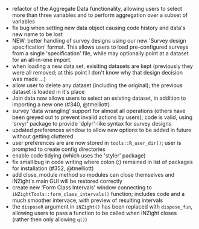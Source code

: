 * refactor of the Aggregate Data functionality, allowing users to select more than three variables and to perform aggregation over a subset of variables
* fix bug when setting new data object causing code history and data's new name to be lost
* NEW: better handling of survey designs using our new 'Survey design specification' format. This allows users to load pre-configured surveys from a single 'specification' file, while may optionally point at a dataset for an all-in-one import.
* when loading a new data set, exisiting datasets are kept (previously they were all removed; at this point I don't know why that design decision was made ...)
* allow user to delete any dataset (including the original); the previous dataset is loaded in it's place
* Join data now allows users to select an existing dataset, in addition to importing a new one (#340, @tmelliott)
* survey 'data wrangling' support for almost all operations (others have been greyed out to prevent invalid actions by users); code is valid, using 'srvyr' package to provide 'dplyr'-like syntax for survey designs
* updated preferences window to allow new options to be added in future without getting cluttered
* user preferences are are now stored in `tools::R_user_dir()`; user is prompted to create config directories
* enable code tidying (which uses the 'styler' package)
* fix small bug in code writing where colon (:) remained in list of packages for installation (#352, @tmelliott)
* add close_module method so modules can close themselves and iNZight's main GUI will be restored correctly
* create new 'Form Class Intervals' window connecting to `iNZightTools::form_class_intervals()` function; includes code and a much smoother intervace, with preview of resulting intervals
* the `disposeR` argument in `iNZight()` has been replaced with `dispose_fun`, allowing users to pass a function to be called when iNZight closes (rather then only allowing `q()`)

